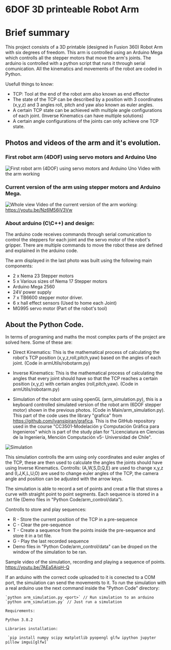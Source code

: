 # 6DOF 3D printeable Robot Arm

# Brief summary 
<p> This project consists of a 3D printable (designed in Fusion 360) Robot Arm with six degrees of freedom. This arm is controlled using an Arduino Mega which controlls all the stepper motors that move the arm's joints. The arduino is controlled with a python script that runs it through serial comunication. All the kinematics and movements of the robot are coded in Python.
</p>

<p>Usefull things to know:</p>

- TCP: Tool at the end of the robot arm also known as end effector
- The state of the TCP can be described by a position with 3 coordinates (x,y,z) and 3 angles
roll, pitch and yaw also known as euler angles.
- A certain TCP state can be achieved with multiple angle configurations of each joint. (Inverse Kinematics can have multiple solutions)
- A certain angle configurations of the joints can only achieve one TCP state.

## Photos and videos of the arm and it's evolution.

### First robot arm (4DOF) using servo motors and Arduino Uno
![First robot arm (4DOF) using servo motors and Arduino Uno](https://i.ibb.co/C0yTw15/servo-arm-1.jpg)
Video with the arm working



### Current version of the arm using stepper motors and Arduino Mega.
![Whole view](https://i.ibb.co/4WtFVFL/8-E2-F34-B1-2-A22-40-E4-8-CC6-2-BCDFD35-D6-A7.jpg)
Video of the current version of the arm working:
<https://youtu.be/Nz6M56jV3Vw>

### About arduino (C\C++) and design:
<p> The arduino code receives commands through serial comunication to control the steppers for each joint and the servo motor
    of the robot's gripper. There are multiple commands to move the robot these are defined and explained in the arduino code.</p>
    
<p>The arm displayed in the last photo was built using the following main components:</p>

- 2 x Nema 23 Stepper motors
- 5 x Various sizes of Nema 17 Stepper motors
- Arduino Mega 2560
- 24V power supply
- 7 x TB6600 stepper motor driver.
- 6 x hall effect sensors (Used to home each Joint)
- MG995 servo motor (Part of the robot's tool)

## About the Python Code.

<p> In terms of programing and maths the most complex parts of the project are solved here. Some of these are:</p>

- Direct Kinematics: This is the mathematical process of calculating the robot's TCP position (x,y,z,roll,pitch,yaw) based on the angles of each joint. (Code in armUtils/robotarm.py)

- Inverse Kinematics: This is the mathematical process of calculating the angles that every joint should have so that the TCP reaches a certain position (x,y,z) with certain angles (roll,pitch,yaw). (Code in armUtils/robotarm.py)
- Simulation of the robot arm using openGL (arm_simulation.py), this is a keyboard controlled simulated version of the robot arm (6DOF stepper motor) shown in the previous photos. (Code in Main/arm_simulation.py). This part of the code uses the library "grafica" from <https://github.com/ivansipiran/grafica>. This is the GitHub repository used in the course "CC3501-Modelación y Computación Gráfica para Ingenieros" which is part of the study plan for "Licenciatura en Ciencias de la Ingeniería, Mención Computación v5- Universidad de Chile".    

![Simulation](https://i.ibb.co/xCFvBVg/2021-11-19-15-19-43-Settings.png)

<p>This simulation controlls the arm using only coordinates and euler angles of the TCP, these are then used to calculate the angles the joints should have using Inverse Kinematics. Controlls: (A,W,S,D,Q,E) are used to change x,y,z and (I,J,K,L,U,O) are used to change euler angles of the TCP, the camera angle and position can be adjusted with the arrow keys.</p>

<p>The simulation is able to record a set of points and creat a file that stores a curve with straight point to point segments. Each sequence is stored in a .txt file (Demo files in "Python Code/arm_control/data").</p>

Controlls to store and play sequences:

*   R - Store the current position of the TCP in a pre-sequence
*   C - Clear the pre-sequence
*   T - Create a sequence from the points inside the pre-sequence and store it in a txt file.
*   G - Play the last recorded sequence
*   Demo files in "Python Code/arm_control/data" can be droped on the window of the simulation to be ran.

Sample video of the simulation, recording and playing a sequence of points.
<https://youtu.be/7AEa5AiqH-Q>

<p>If an arduino with the correct code uploaded to it is conected to a COM port, the simulation can send the movements to it. To run the simulation with a real arduino use the next command inside the "Python Code" directory:</p>

    `python arm_simulation.py <port>` // Run simulation to an arduino
    `python arm_simulation.py` // Just run a simulation
    
    Requirements:

    Python 3.8.2

    Libraries installation:

     `pip install numpy scipy matplotlib pyopengl glfw ipython jupyter pillow imgui[glfw]`

